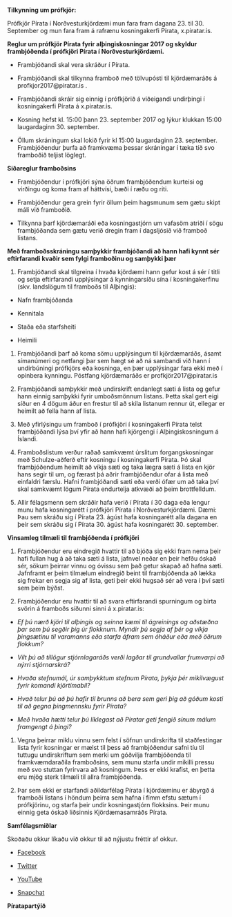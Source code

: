**Tilkynning um prófkjör:**

Prófkjör Pírata í Norðvesturkjördæmi mun fara fram dagana 23. til 30. September
og mun fara fram á rafrænu kosningakerfi Pírata, x.piratar.is.

**Reglur um prófkjör Pírata fyrir alþingiskosningar 2017 og skyldur frambjóðenda
í prófkjöri Pírata í Norðvesturkjördæmi.**

-   Frambjóðandi skal vera skráður í Pírata.

-   Frambjóðandi skal tilkynna framboð með tölvupósti til kjördæmaráðs á
    profkjor2017\@piratar.is .

-   Frambjóðandi skráir sig einnig í prófkjörið á viðeigandi undirþingi í
    kosningakerfi Pírata á x.piratar.is.

-   Kosning hefst kl. 15:00 þann 23. september 2017 og lýkur klukkan 15:00
    laugardaginn 30. september.

-   Öllum skráningum skal lokið fyrir kl 15:00 laugardaginn 23. september.
    Frambjóðendur þurfa að framkvæma þessar skráningar í tæka tíð svo framboðið
    teljist löglegt.

**Siðareglur framboðsins**

-   Frambjóðendur í prófkjöri sýna öðrum frambjóðendum kurteisi og virðingu og
    koma fram af háttvísi, bæði í ræðu og riti.

-   Frambjóðendur gera grein fyrir öllum þeim hagsmunum sem gætu skipt máli við
    framboðið.

-   Tilkynna þarf kjördæmaráði eða kosningastjórn um vafasöm atriði í sögu
    frambjóðanda sem gætu verið dregin fram í dagsljósið við framboð listans.

**Með framboðsskráningu samþykkir frambjóðandi að hann hafi kynnt sér
eftirfarandi kvaðir sem fylgi framboðinu og samþykki þær**

1.  Frambjóðandi skal tilgreina í hvaða kjördæmi hann gefur kost á sér í titli
    og setja eftirfarandi upplýsingar á kynningarsíðu sína í kosningakerfinu
    (skv. landslögum til framboðs til Alþingis):

-   Nafn frambjóðanda

-   Kennitala

-   Staða eða starfsheiti

-   Heimili

1.  Frambjóðandi þarf að koma sömu upplýsingum til kjördæmaráðs, ásamt
    símanúmeri og netfangi þar sem hægt sé að ná sambandi við hann í
    undirbúningi prófkjörs eða kosninga, en þær upplýsingar fara ekki með í
    opinbera kynningu. Póstfang kjördæmaráðs er profkjör2017\@piratar.is

2.  Frambjóðandi samþykkir með undirskrift endanlegt sæti á lista og gefur hann
    einnig samþykki fyrir umboðsmönnum listans. Þetta skal gert eigi síður en 4
    dögum áður en frestur til að skila listanum rennur út, ellegar er heimilt að
    fella hann af lista.

3.  Með yfirlýsingu um framboð í prófkjöri í kosningakerfi Pírata telst
    frambjóðandi lýsa því yfir að hann hafi kjörgengi í Alþingiskosningum á
    Íslandi.

4.  Framboðslistum verður raðað samkvæmt úrslitum forgangskosningar með
    Schulze-aðferð eftir kosningu í kosningakerfi Pírata. Þó skal frambjóðendum
    heimilt að víkja sæti og taka lægra sæti á lista en kjör hans segir til um,
    og færast þá aðrir frambjóðendur ofar á lista með einfaldri færslu. Hafni
    frambjóðandi sæti eða verði ófær um að taka því skal samkvæmt lögum Pírata
    endurtelja atkvæði að þeim brottfelldum.

5.  Allir félagsmenn sem skráðir hafa verið í Pírata í 30 daga eða lengur munu
    hafa kosningarétt í prófkjöri Pírata í Norðvesturkjördæmi. Dæmi: Þau sem
    skráðu sig í Pírata 23. ágúst hafa kosningarétt alla dagana en þeir sem
    skráðu sig í Pírata 30. ágúst hafa kosningarétt 30. september.

**Vinsamleg tilmæli til frambjóðenda í prófkjöri**

1.  Frambjóðendur eru eindregið hvattir til að bjóða sig ekki fram nema þeir
    hafi fullan hug á að taka sæti á lista, jafnvel neðar en þeir hefðu óskað
    sér, sökum þeirrar vinnu og óvissu sem það getur skapað að hafna sæti.
    Jafnframt er þeim tilmælum eindregið beint til frambjóðenda að lækka sig
    frekar en segja sig af lista, geti þeir ekki hugsað sér að vera í því sæti
    sem þeim býðst.

2.  Frambjóðendur eru hvattir til að svara eftirfarandi spurningum og birta
    svörin á framboðs síðunni sinni á x.piratar.is:

-   *Ef þú nærð kjöri til alþingis og seinna kæmi til ágreinings og aðstæðna þar
    sem þú segðir þig úr flokknum. Myndir þú segja af þér og víkja þingsætinu
    til varamanns eða starfa áfram sem óháður eða með öðrum flokkum?*

-   *Vilt þú að tillögur stjórnlagaráðs verði lagðar til grundvallar frumvarpi
    að nýrri stjórnarskrá?*

-   *Hvaða stefnumál, úr samþykktum stefnum Pírata, þykja þér mikilvægust fyrir
    komandi kjörtímabil?*

-   *Hvað telur þú að þú hafir til brunns að bera sem geri þig að góðum kosti
    til að gegna þingmennsku fyrir Pírata?*

-   *Með hvaða hætti telur þú líklegast að Píratar geti fengið sínum málum
    framgengt á þingi?*

1.  Vegna þeirrar miklu vinnu sem felst í söfnun undirskrifta til staðfestingar
    lista fyrir kosningar er mælst til þess að frambjóðendur safni tíu til
    tuttugu undirskriftum sem merki um góðvilja frambjóðenda til
    framkvæmdaraðila framboðsins, sem munu starfa undir mikilli pressu með svo
    stuttan fyrirvara að kosningum. Þess er ekki krafist, en þetta eru mjög
    sterk tilmæli til allra frambjóðenda.

2.  Þar sem ekki er starfandi aðildarfélag Pírata í kjördæminu er ábyrgð á
    framboði listans í höndum þeirra sem hafna í fimm efstu sætum í prófkjörinu,
    og starfa þeir undir kosningastjórn flokksins. Þeir munu einnig geta óskað
    liðsinnis Kjördæmasamráðs Pírata.

**Samfélagsmiðlar**

Skoðaðu okkur líkaðu við okkur til að nýjustu fréttir af okkur.

-   [Facebook](https://www.facebook.com/Piratar.Island)

-   [Twitter](https://twitter.com/PiratePartyIS)

-   [YouTube](https://www.youtube.com/user/PiratepartyIceland)

-   [Snapchat](https://www.snapchat.com/add/piratar-island)

**Píratapartýið**
